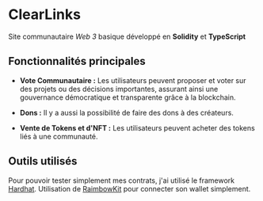 # ClearLinks

Site communautaire *Web 3* basique développé en **Solidity** et **TypeScript**

## Fonctionnalités principales

- **Vote Communautaire :** Les utilisateurs peuvent proposer et voter sur des projets ou des décisions importantes, assurant ainsi une gouvernance démocratique et transparente grâce à la blockchain.
  
- **Dons :** Il y a aussi la possibilité de faire des dons à des créateurs.

- **Vente de Tokens et d'NFT :** Les utilisateurs peuvent acheter des tokens liés à une communauté.

## Outils utilisés

Pour pouvoir tester simplement mes contrats, j'ai utilisé le framework [Hardhat](https://hardhat.org/).
Utilisation de [RaimbowKit](https://www.rainbowkit.com/fr) pour connecter son wallet simplement.
